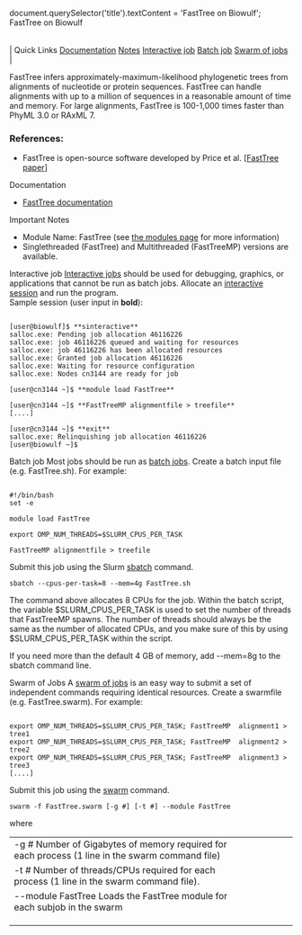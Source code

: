 

document.querySelector('title').textContent = 'FastTree on Biowulf';
FastTree on Biowulf


|  |
| --- |
| 
Quick Links
[Documentation](#doc)
[Notes](#notes)
[Interactive job](#int) 
[Batch job](#sbatch) 
[Swarm of jobs](#swarm) 
 |



FastTree infers approximately-maximum-likelihood phylogenetic trees from alignments of nucleotide or protein sequences. FastTree can handle alignments with up to a million of sequences in a reasonable amount of time and memory. For large alignments, FastTree is 100-1,000 times faster than PhyML 3.0 or RAxML 7. 



### References:


* FastTree is open-source software developed by Price et al. [[FastTree paper](http://mbe.oxfordjournals.org/content/26/7/1641.full)]


Documentation
* [FastTree documentation](http://www.microbesonline.org/fasttree/)


Important Notes
* Module Name: FastTree (see [the modules page](/apps/modules.html) for more information)
* Singlethreaded (FastTree) and Multithreaded (FastTreeMP) versions are available.



Interactive job
[Interactive jobs](/docs/userguide.html#int) should be used for debugging, graphics, or applications that cannot be run as batch jobs.
Allocate an [interactive session](/docs/userguide.html#int) and run the program.   
Sample session (user input in **bold**):



```

[user@biowulf]$ **sinteractive**
salloc.exe: Pending job allocation 46116226
salloc.exe: job 46116226 queued and waiting for resources
salloc.exe: job 46116226 has been allocated resources
salloc.exe: Granted job allocation 46116226
salloc.exe: Waiting for resource configuration
salloc.exe: Nodes cn3144 are ready for job

[user@cn3144 ~]$ **module load FastTree**

[user@cn3144 ~]$ **FastTreeMP alignmentfile > treefile**
[....]

[user@cn3144 ~]$ **exit**
salloc.exe: Relinquishing job allocation 46116226
[user@biowulf ~]$

```


Batch job
Most jobs should be run as [batch jobs](/docs/userguide.html#submit).
Create a batch input file (e.g. FastTree.sh). For example:



```

#!/bin/bash
set -e

module load FastTree

export OMP_NUM_THREADS=$SLURM_CPUS_PER_TASK

FastTreeMP alignmentfile > treefile

```

Submit this job using the Slurm [sbatch](/docs/userguide.html) command.



```
sbatch --cpus-per-task=8 --mem=4g FastTree.sh
```


The command above allocates 8 CPUs for the job. Within the batch script, the variable $SLURM\_CPUS\_PER\_TASK is used to set the number of threads that FastTreeMP spawns. The number 
of threads should always be the same as the number of allocated CPUs, and you make sure of this by using $SLURM\_CPUS\_PER\_TASK within the script. 

If you need more than the default 4 GB of memory, add  --mem=8g to the sbatch command line.

Swarm of Jobs 
A [swarm of jobs](/apps/swarm.html) is an easy way to submit a set of independent commands requiring identical resources.
Create a swarmfile (e.g. FastTree.swarm). For example:



```

export OMP_NUM_THREADS=$SLURM_CPUS_PER_TASK; FastTreeMP  alignment1 > tree1
export OMP_NUM_THREADS=$SLURM_CPUS_PER_TASK; FastTreeMP  alignment2 > tree2
export OMP_NUM_THREADS=$SLURM_CPUS_PER_TASK; FastTreeMP  alignment3 > tree3
[....]

```

Submit this job using the [swarm](/apps/swarm.html) command.



```
swarm -f FastTree.swarm [-g #] [-t #] --module FastTree
```

where


|  |  |  |  |  |  |
| --- | --- | --- | --- | --- | --- |
| -g *#*  Number of Gigabytes of memory required for each process (1 line in the swarm command file)
 | -t *#* Number of threads/CPUs required for each process (1 line in the swarm command file).
 | --module FastTree Loads the FastTree module for each subjob in the swarm 
 | |
 | |
 | |












